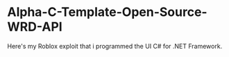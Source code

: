 # Alpha-C-Template-Open-Source-WRD-API
Here's my Roblox exploit that i programmed the UI C# for .NET Framework.
